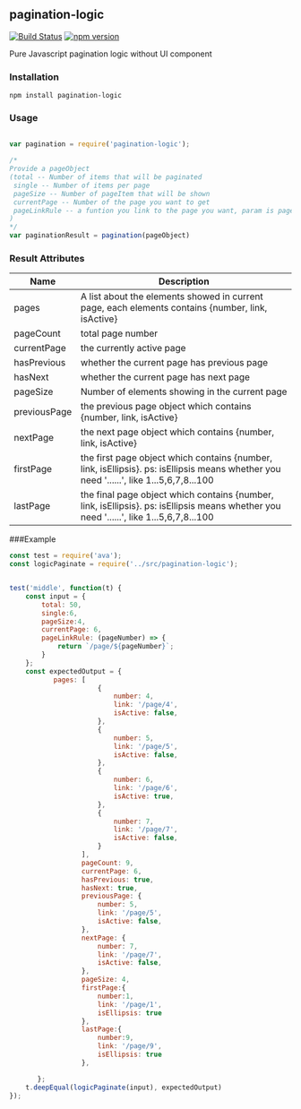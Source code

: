## pagination-logic
[![Build Status](https://travis-ci.org/akistar/pagination-logic.svg?branch=master)](https://travis-ci.org/akistar/pagination-logic)  [![npm version](https://badge.fury.io/js/pagination-logic.svg)](https://badge.fury.io/js/pagination-logic)

Pure Javascript pagination logic without UI component
### Installation
```
npm install pagination-logic
```
### Usage
```js

var pagination = require('pagination-logic');

/*
Provide a pageObject
(total -- Number of items that will be paginated
 single -- Number of items per page
 pageSize -- Number of pageItem that will be shown
 currentPage -- Number of the page you want to get
 pageLinkRule -- a funtion you link to the page you want, param is pageNumber
)
*/
var paginationResult = pagination(pageObject)

```

### Result Attributes

<table>
  <thead>
    <tr>
      <th>Name</th>
      <th>Description</th>
    </tr>
  </thead>
  <tbody>
    <tr>
      <td>pages</td>
      <td>A list about the elements showed in current page,
      each elements contains {number, link, isActive} </td>
    </tr>
    <tr>
      <td>pageCount</td>
      <td>total page number</td>
    </tr>
    <tr>
      <td>currentPage</td>
      <td>the currently active page</td>
    </tr>
    <tr>
      <td>hasPrevious</td>
      <td>whether the current page has previous page</td>
    </tr>
    <tr>
      <td>hasNext</td>
      <td>whether the current page has next page</td>
    </tr>
    <tr>
      <td>pageSize</td>
      <td>Number of elements showing in the current page</td>
    </tr>
    <tr>
      <td>previousPage</td>
      <td>the previous page object which contains {number, link, isActive}</td>
    </tr>
    <tr>
      <td>nextPage</td>
      <td>the next page object which contains {number, link, isActive}</td>
    </tr>
    <tr>
      <td>firstPage</td>
      <td>the first page object which contains {number, link, isEllipsis}.
      ps: isEllipsis means whether you need '......', like 1...5,6,7,8...100</td>
    </tr>
    <tr>
      <td>lastPage</td>
      <td>the final page object which contains {number, link, isEllipsis}.
       ps: isEllipsis means whether you need '......', like 1...5,6,7,8...100</td>
    </tr>
  </tbody>
</table>

###Example
```js
const test = require('ava');
const logicPaginate = require('../src/pagination-logic');


test('middle', function(t) {
    const input = {
        total: 50,
        single:6,
        pageSize:4,
        currentPage: 6,
        pageLinkRule: (pageNumber) => {
            return `/page/${pageNumber}`;
        }
    };
    const expectedOutput = {
           pages: [
                      {
                          number: 4,
                          link: '/page/4',
                          isActive: false,
                      },
                      {
                          number: 5,
                          link: '/page/5',
                          isActive: false,
                      },
                      {
                          number: 6,
                          link: '/page/6',
                          isActive: true,
                      },
                      {
                          number: 7,
                          link: '/page/7',
                          isActive: false,
                      }
                  ],
                  pageCount: 9,
                  currentPage: 6,
                  hasPrevious: true,
                  hasNext: true,
                  previousPage: {
                      number: 5,
                      link: '/page/5',
                      isActive: false,
                  },
                  nextPage: {
                      number: 7,
                      link: '/page/7',
                      isActive: false,
                  },
                  pageSize: 4,
                  firstPage:{
                      number:1,
                      link: '/page/1',
                      isEllipsis: true
                  },
                  lastPage:{
                      number:9,
                      link: '/page/9',
                      isEllipsis: true
                  },

       };
    t.deepEqual(logicPaginate(input), expectedOutput)
});
```

